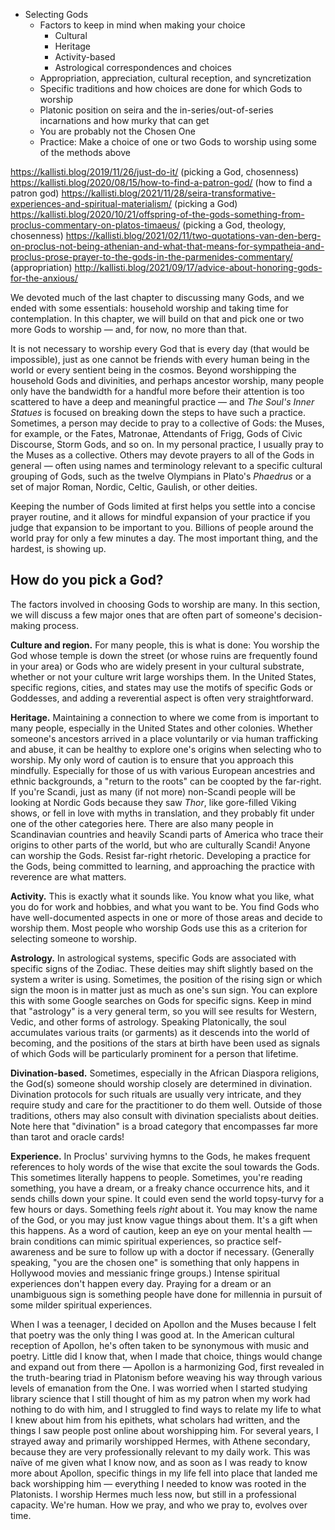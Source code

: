 - Selecting Gods
	- Factors to keep in mind when making your choice
		- Cultural
		- Heritage
		- Activity-based
		- Astrological correspondences and choices
	- Appropriation, appreciation, cultural reception, and syncretization
	- Specific traditions and how choices are done for which Gods to worship
	- Platonic position on seira and the in-series/out-of-series incarnations and how murky that can get
	- You are probably not the Chosen One
	- Practice: Make a choice of one or two Gods to worship using some of the methods above
	
https://kallisti.blog/2019/11/26/just-do-it/ (picking a God, chosenness)
https://kallisti.blog/2020/08/15/how-to-find-a-patron-god/ (how to find a patron god)
https://kallisti.blog/2021/11/28/seira-transformative-experiences-and-spiritual-materialism/ (picking a God)
https://kallisti.blog/2020/10/21/offspring-of-the-gods-something-from-proclus-commentary-on-platos-timaeus/ (picking a God, theology, chosenness)
https://kallisti.blog/2021/02/11/two-quotations-van-den-berg-on-proclus-not-being-athenian-and-what-that-means-for-sympatheia-and-proclus-prose-prayer-to-the-gods-in-the-parmenides-commentary/ (appropriation)
http://kallisti.blog/2021/09/17/advice-about-honoring-gods-for-the-anxious/

We devoted much of the last chapter to discussing many Gods, and we ended with some essentials: household worship and taking time for contemplation. In this chapter, we will build on that and pick one or two more Gods to worship — and, for now, no more than that.

It is not necessary to worship every God that is every day (that would be impossible), just as one cannot be friends with every human being in the world or every sentient being in the cosmos. Beyond worshipping the household Gods and divinities, and perhaps ancestor worship, many people only have the bandwidth for a handful more before their attention is too scattered to have a deep and meaningful practice — and *The Soul's Inner Statues* is focused on breaking down the steps to have such a practice. Sometimes, a person may decide to pray to a collective of Gods: the Muses, for example, or the Fates, Matronae, Attendants of Frigg, Gods of Civic Discourse, Storm Gods, and so on. In my personal practice, I usually pray to the Muses as a collective. Others may devote prayers to all of the Gods in general — often using names and terminology relevant to a specific cultural grouping of Gods, such as the twelve Olympians in Plato's *Phaedrus* or a set of major Roman, Nordic, Celtic, Gaulish, or other deities. 

Keeping the number of Gods limited at first helps you settle into a concise prayer routine, and it allows for mindful expansion of your practice if you judge that expansion to be important to you. Billions of people around the world pray for only a few minutes a day. The most important thing, and the hardest, is showing up.

## How do you pick a God?

The factors involved in choosing Gods to worship are many. In this section, we will discuss a few major ones that are often part of someone's decision-making process.

**Culture and region.** For many people, this is what is done: You worship the God whose temple is down the street (or whose ruins are frequently found in your area) or Gods who are widely present in your cultural substrate, whether or not your culture writ large worships them. In the United States, specific regions, cities, and states may use the motifs of specific Gods or Goddesses, and adding a reverential aspect is often very straightforward. 

**Heritage.** Maintaining a connection to where we come from is important to many people, especially in the United States and other colonies. Whether someone's ancestors arrived in a place voluntarily or via human trafficking and abuse, it can be healthy to explore one's origins when selecting who to worship. My only word of caution is to ensure that you approach this mindfully. Especially for those of us with various European ancestries and ethnic backgrounds, a "return to the roots" can be coopted by the far-right. If you're Scandi, just as many (if not more) non-Scandi people will be looking at Nordic Gods because they saw *Thor*, like gore-filled Viking shows, or fell in love with myths in translation, and they probably fit under one of the other categories here. There are also many people in Scandinavian countries and heavily Scandi parts of America who trace their origins to other parts of the world, but who are culturally Scandi! Anyone can worship the Gods. Resist far-right rhetoric. Developing a practice for the Gods, being committed to learning, and approaching the practice with reverence are what matters.

**Activity.** This is exactly what it sounds like. You know what you like, what you do for work and hobbies, and what you want to be. You find Gods who have well-documented aspects in one or more of those areas and decide to worship them. Most people who worship Gods use this as a criterion for selecting someone to worship.

**Astrology.** In astrological systems, specific Gods are associated with specific signs of the Zodiac. These deities may shift slightly based on the system a writer is using. Sometimes, the position of the rising sign or which sign the moon is in matter just as much as one's sun sign. You can explore this with some Google searches on Gods for specific signs. Keep in mind that "astrology" is a very general term, so you will see results for Western, Vedic, and other forms of astrology. Speaking Platonically, the soul accumulates various traits (or garments) as it descends into the world of becoming, and the positions of the stars at birth have been used as signals of which Gods will be particularly prominent for a person that lifetime.

**Divination-based.** Sometimes, especially in the African Diaspora religions, the God(s) someone should worship closely are determined in divination. Divination protocols for such rituals are usually very intricate, and they require study and care for the practitioner to do them well. Outside of those traditions, others may also consult with divination specialists about deities. Note here that "divination" is a broad category that encompasses far more than tarot and oracle cards!

**Experience.** In Proclus' surviving hymns to the Gods, he makes frequent references to holy words of the wise that excite the soul towards the Gods. This sometimes literally happens to people. Sometimes, you're reading something, you have a dream, or a freaky chance occurrence hits, and it sends chills down your spine. It could even send the world topsy-turvy for a few hours or days. Something feels *right* about it. You may know the name of the God, or you may just know vague things about them. It's a gift when this happens. As a word of caution, keep an eye on your mental health — brain conditions can mimic spiritual experiences, so practice self-awareness and be sure to follow up with a doctor if necessary. (Generally speaking, "you are the chosen one" is something that only happens in Hollywood movies and messianic fringe groups.) Intense spiritual experiences don't happen every day. Praying for a dream or an unambiguous sign is something people have done for millennia in pursuit of some milder spiritual experiences.

When I was a teenager, I decided on Apollon and the Muses because I felt that poetry was the only thing I was good at. In the American cultural reception of Apollon, he's often taken to be synonymous with music and poetry. Little did I know that, when I made that choice, things would change and expand out from there — Apollon is a harmonizing God, first revealed in the truth-bearing triad in Platonism before weaving his way through various levels of emanation from the One. I was worried when I started studying library science that I still thought of him as my patron when my work had nothing to do with him, and I struggled to find ways to relate my life to what I knew about him from his epithets, what scholars had written, and the things I saw people post online about worshipping him. For several years, I strayed away and primarily worshipped Hermes, with Athene secondary, because they are very professionally relevant to my daily work. This was naïve of me given what I know now, and as soon as I was ready to know more about Apollon, specific things in my life fell into place that landed me back worshipping him — everything I needed to know was rooted in the Platonists. I worship Hermes much less now, but still in a professional capacity. We're human. How we pray, and who we pray to, evolves over time.